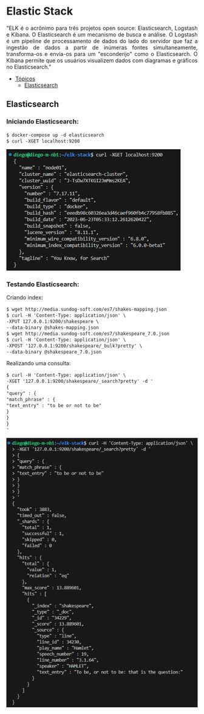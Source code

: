 # Elastic Stack

<p align="justify">"ELK é o acrônimo para três projetos open source: Elasticsearch, Logstash e Kibana. O Elasticsearch é um mecanismo de busca e análise. O Logstash é um pipeline de processamento de dados do lado do servidor que faz a ingestão de dados a partir de inúmeras fontes simultaneamente, transforma-os e envia-os para um "esconderijo" como o Elasticsearch. O Kibana permite que os usuários visualizem dados com diagramas e gráficos no Elasticsearch."</p>

<div id="topicos"></div>

* [Tópicos](#topicos)
    - [Elasticsearch](#elasticsearch)

<div id="elasticsearch"></div>

## Elasticsearch

### Iniciando Elasticsearch:
 
    $ docker-compose up -d elasticsearch
    $ curl -XGET localhost:9200

<p><a><img src="./imgs/elasticsearch.png"></a></p>

### Testando Elasticsearch:
Criando index:

    $ wget http://media.sundog-soft.com/es7/shakes-mapping.json
    $ curl -H 'Content-Type: application/json' \
    -XPUT 127.0.0.1:9200/shakespeare \
    --data-binary @shakes-mapping.json
    $ wget http://media.sundog-soft.com/es7/shakespeare_7.0.json
    $ curl -H 'Content-Type: application/json' \
    -XPOST '127.0.0.1:9200/shakespeare/_bulk?pretty' \
    --data-binary @shakespeare_7.0.json

Realizando uma consulta:

    $ curl -H 'Content-Type: application/json' \
    -XGET '127.0.0.1:9200/shakespeare/_search?pretty' -d '
    {
    "query" : {
    "match_phrase" : {
    "text_entry" : "to be or not to be"
    }
    }
    }
    '

<p><a><img src="./imgs/shakespeare.png"></a></p>
